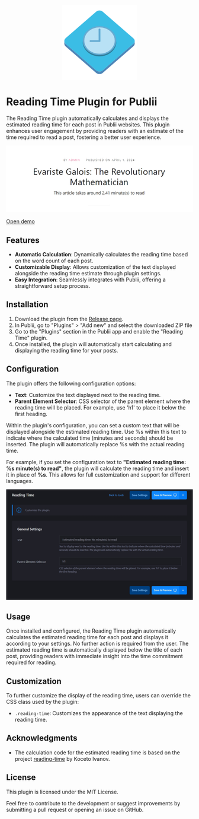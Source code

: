 <div align="center">
  <img src="https://raw.githubusercontent.com/htejera/publii-reading-time-plugin/87129acf8002f9753cd02bf492f3d9b984fccb8b/thumbnail.svg" width= "40%" height="40%" alt="Reading Time Plugin for Publii">
</div>

# Reading Time Plugin for Publii

The Reading Time plugin automatically calculates and displays the estimated reading time for each post in Publii websites. This plugin enhances user engagement by providing readers with an estimate of the time required to read a post, fostering a better user experience.

![Example](https://github.com/htejera/publii-reading-time-plugin/blob/main/example.jpg?raw=true)

[Open demo](https://publii-2pdf.surge.sh/evariste-galois-the-revolutionary-mathematician-whose-legacy-transforms-algebra.html)

## Features

- **Automatic Calculation**: Dynamically calculates the reading time based on the word count of each post.
- **Customizable Display**: Allows customization of the text displayed alongside the reading time estimate through plugin settings.
- **Easy Integration**: Seamlessly integrates with Publii, offering a straightforward setup process.

## Installation

1. Download the plugin from the [Release page](https://github.com/htejera/publii-reading-time-plugin/releases).
2. In Publii, go to "Plugins" > "Add new" and select the downloaded ZIP file
3. Go to the "Plugins" section in the Publii app and enable the "Reading Time" plugin.
4. Once installed, the plugin will automatically start calculating and displaying the reading time for your posts.

## Configuration

The plugin offers the following configuration options:

- **Text**: Customize the text displayed next to the reading time.
- **Parent Element Selector**: CSS selector of the parent element where the reading time will be placed. For example, use 'h1' to place it below the first heading.

Within the plugin's configuration, you can set a custom text that will be displayed alongside the estimated reading time. Use %s within this text to indicate where the calculated time (minutes and seconds) should be inserted. The plugin will automatically replace %s with the actual reading time.

For example, if you set the configuration text to **"Estimated reading time: %s minute(s) to read"**, the plugin will calculate the reading time and insert it in place of **%s**. This allows for full customization and support for different languages.

![Configuration](https://github.com/htejera/publii-reading-time-plugin/blob/main/configuration-example.jpg?raw=true)

## Usage

Once installed and configured, the Reading Time plugin automatically calculates the estimated reading time for each post and displays it according to your settings. No further action is required from the user.
The estimated reading time is automatically displayed below the title of each post, providing readers with immediate insight into the time commitment required for reading.

## Customization

To further customize the display of the reading time, users can override the CSS class used by the plugin:

- `.reading-time`: Customizes the appearance of the text displaying the reading time.

## Acknowledgments

- The calculation code for the estimated reading time is based on the project [reading-time](https://github.com/KocetoIvanov/reading-time) by Koceto Ivanov.

## License

This plugin is licensed under the MIT License.

Feel free to contribute to the development or suggest improvements by submitting a pull request or opening an issue on GitHub.
